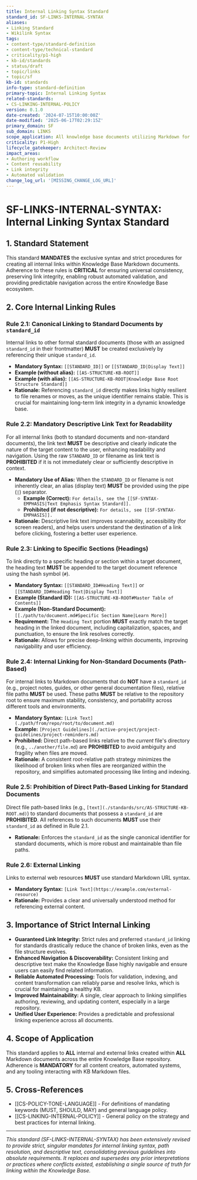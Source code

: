 ```yaml
---
title: Internal Linking Syntax Standard
standard_id: SF-LINKS-INTERNAL-SYNTAX
aliases:
- Linking Standard
- Wikilink Syntax
tags:
- content-type/standard-definition
- content-type/technical-standard
- criticality/p1-high
- kb-id/standards
- status/draft
- topic/links
- topic/sf
kb-id: standards
info-type: standard-definition
primary-topic: Internal Linking Syntax
related-standards:
- CS-LINKING-INTERNAL-POLICY
version: 0.1.0
date-created: '2024-07-15T10:00:00Z'
date-modified: '2025-06-17T02:29:15Z'
primary_domain: SF
sub_domain: LINKS
scope_application: All knowledge base documents utilizing Markdown for internal linking.
criticality: P1-High
lifecycle_gatekeeper: Architect-Review
impact_areas:
- Authoring workflow
- Content reusability
- Link integrity
- Automated validation
change_log_url: '[MISSING_CHANGE_LOG_URL]'
---
```

# SF-LINKS-INTERNAL-SYNTAX: Internal Linking Syntax Standard

## 1. Standard Statement

This standard **MANDATES** the exclusive syntax and strict procedures for creating all internal links within Knowledge Base Markdown documents. Adherence to these rules is **CRITICAL** for ensuring universal consistency, preserving link integrity, enabling robust automated validation, and providing predictable navigation across the entire Knowledge Base ecosystem.

## 2. Core Internal Linking Rules

### Rule 2.1: Canonical Linking to Standard Documents by `standard_id`
Internal links to other formal standard documents (those with an assigned `standard_id` in their frontmatter) **MUST** be created exclusively by referencing their unique `standard_id`.
*   **Mandatory Syntax:** `[[STANDARD_ID]]` or `[[STANDARD_ID|Display Text]]`
*   **Example (without alias):** `[[AS-STRUCTURE-KB-ROOT]]`
*   **Example (with alias):** `[[AS-STRUCTURE-KB-ROOT|Knowledge Base Root Structure Standard]]`
*   **Rationale:** Referencing `standard_id` directly makes links highly resilient to file renames or moves, as the unique identifier remains stable. This is crucial for maintaining long-term link integrity in a dynamic knowledge base.

### Rule 2.2: Mandatory Descriptive Link Text for Readability
For all internal links (both to standard documents and non-standard documents), the link text **MUST** be descriptive and clearly indicate the nature of the target content to the user, enhancing readability and navigation. Using the raw `STANDARD_ID` or filename as link text is **PROHIBITED** if it is not immediately clear or sufficiently descriptive in context.
*   **Mandatory Use of Alias:** When the `STANDARD_ID` or filename is not inherently clear, an alias (display text) **MUST** be provided using the pipe (`|`) separator.
    *   **Example (Correct):** `For details, see the [[SF-SYNTAX-EMPHASIS|Text Emphasis Syntax Standard]].`
    *   **Prohibited (if not descriptive):** `For details, see [[SF-SYNTAX-EMPHASIS]].`
*   **Rationale:** Descriptive link text improves scannability, accessibility (for screen readers), and helps users understand the destination of a link before clicking, fostering a better user experience.

### Rule 2.3: Linking to Specific Sections (Headings)
To link directly to a specific heading or section within a target document, the heading text **MUST** be appended to the target document reference using the hash symbol (`#`).
*   **Mandatory Syntax:** `[[STANDARD_ID#Heading Text]]` or `[[STANDARD_ID#Heading Text|Display Text]]`
*   **Example (Standard ID):** `[[AS-STRUCTURE-KB-ROOT#Master Table of Contents]]`
*   **Example (Non-Standard Document):** `[[./path/to/document.md#Specific Section Name|Learn More]]`
*   **Requirement:** The `Heading Text` portion **MUST** exactly match the target heading in the linked document, including capitalization, spaces, and punctuation, to ensure the link resolves correctly.
*   **Rationale:** Allows for precise deep-linking within documents, improving navigability and user efficiency.

### Rule 2.4: Internal Linking for Non-Standard Documents (Path-Based)
For internal links to Markdown documents that do **NOT** have a `standard_id` (e.g., project notes, guides, or other general documentation files), relative file paths **MUST** be used. These paths **MUST** be relative to the repository root to ensure maximum stability, consistency, and portability across different tools and environments.
*   **Mandatory Syntax:** `[Link Text](./path/from/repo/root/to/document.md)`
*   **Example:** `[Project Guidelines](./active-project/project-guidelines/project-reminders.md)`
*   **Prohibited:** Direct path-based links relative to the *current* file's directory (e.g., `../another/file.md`) are **PROHIBITED** to avoid ambiguity and fragility when files are moved.
*   **Rationale:** A consistent root-relative path strategy minimizes the likelihood of broken links when files are reorganized within the repository, and simplifies automated processing like linting and indexing.

### Rule 2.5: Prohibition of Direct Path-Based Linking for Standard Documents
Direct file path-based links (e.g., `[text](./standards/src/AS-STRUCTURE-KB-ROOT.md)`) to standard documents that possess a `standard_id` are **PROHIBITED**. All references to such documents **MUST** use their `standard_id` as defined in Rule 2.1.
*   **Rationale:** Enforces the `standard_id` as the single canonical identifier for standard documents, which is more robust and maintainable than file paths.

### Rule 2.6: External Linking
Links to external web resources **MUST** use standard Markdown URL syntax.
*   **Mandatory Syntax:** `[Link Text](https://example.com/external-resource)`
*   **Rationale:** Provides a clear and universally understood method for referencing external content.

## 3. Importance of Strict Internal Linking

*   **Guaranteed Link Integrity:** Strict rules and preferred `standard_id` linking for standards drastically reduce the chance of broken links, even as the file structure evolves.
*   **Enhanced Navigation & Discoverability:** Consistent linking and descriptive text make the Knowledge Base highly navigable and ensure users can easily find related information.
*   **Reliable Automated Processing:** Tools for validation, indexing, and content transformation can reliably parse and resolve links, which is crucial for maintaining a healthy KB.
*   **Improved Maintainability:** A single, clear approach to linking simplifies authoring, reviewing, and updating content, especially in a large repository.
*   **Unified User Experience:** Provides a predictable and professional linking experience across all documents.

## 4. Scope of Application

This standard applies to **ALL** internal and external links created within **ALL** Markdown documents across the entire Knowledge Base repository. Adherence is **MANDATORY** for all content creators, automated systems, and any tooling interacting with KB Markdown files.

## 5. Cross-References
- [[CS-POLICY-TONE-LANGUAGE]] - For definitions of mandating keywords (MUST, SHOULD, MAY) and general language policy.
- [[CS-LINKING-INTERNAL-POLICY]] - General policy on the strategy and best practices for internal linking.

---
*This standard (SF-LINKS-INTERNAL-SYNTAX) has been extensively revised to provide strict, singular mandates for internal linking syntax, path resolution, and descriptive text, consolidating previous guidelines into absolute requirements. It replaces and supersedes any prior interpretations or practices where conflicts existed, establishing a single source of truth for linking within the Knowledge Base.*
